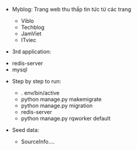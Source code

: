 * Myblog: Trang web thu thấp tin tức từ các trang
  - Viblo
  - Techblog
  - JamViet
  - ITviec

* 3rd application:
 - redis-server
 - mysql

* Step by step to run:
  - . env/bin/active
  - python manage.py makemigrate
  - python manage.py migration
  - redis-server
  - python manage.py rqworker default

* Seed data:
  - SourceInfo....
